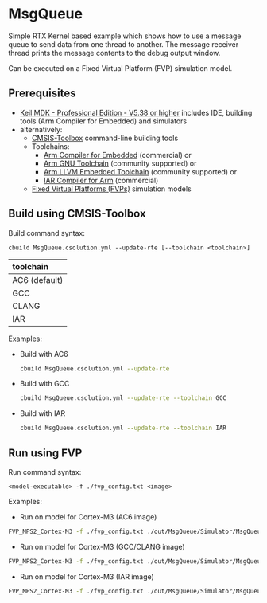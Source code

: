 # MsgQueue

Simple RTX Kernel based example which shows how to use a message queue to send data from one thread to another.
The message receiver thread prints the message contents to the debug output window. 

Can be executed on a Fixed Virtual Platform (FVP) simulation model.

## Prerequisites

- [Keil MDK - Professional Edition - V5.38 or higher](https://developer.arm.com/tools-and-software/embedded/keil-mdk) 
  includes IDE, building tools (Arm Compiler for Embedded) and simulators
- alternatively:
  - [CMSIS-Toolbox](https://github.com/Open-CMSIS-Pack/cmsis-toolbox) command-line building tools
  - Toolchains:
    - [Arm Compiler for Embedded](https://developer.arm.com/Tools%20and%20Software/Arm%20Compiler%20for%20Embedded) (commercial) or
    - [Arm GNU Toolchain](https://developer.arm.com/Tools%20and%20Software/GNU%20Toolchain) (community supported) or
    - [Arm LLVM Embedded Toolchain](https://learn.arm.com/install-guides/llvm-embedded/) (community supported) or
    - [IAR Compiler for Arm](https://www.iar.com/ewarm) (commercial)
  - [Fixed Virtual Platforms (FVPs)](https://developer.arm.com/Tools%20and%20Software/Fixed%20Virtual%20Platforms) simulation models

## Build using CMSIS-Toolbox

Build command syntax:

`cbuild MsgQueue.csolution.yml --update-rte [--toolchain <toolchain>]`

| toolchain     |
|:--------------|
| AC6 (default) |
| GCC           |
| CLANG         |
| IAR           |

Examples:

- Build with AC6
  ```sh
  cbuild MsgQueue.csolution.yml --update-rte
  ```
- Build with GCC
  ```sh
  cbuild MsgQueue.csolution.yml --update-rte --toolchain GCC
  ```
- Build with IAR
  ```sh
  cbuild MsgQueue.csolution.yml --update-rte --toolchain IAR
  ```

## Run using FVP

Run command syntax:

`<model-executable> -f ./fvp_config.txt <image>`

Examples:

- Run on model for Cortex-M3 (AC6 image)
```sh
FVP_MPS2_Cortex-M3 -f ./fvp_config.txt ./out/MsgQueue/Simulator/MsgQueue.axf
```

- Run on model for Cortex-M3 (GCC/CLANG image)
```sh
FVP_MPS2_Cortex-M3 -f ./fvp_config.txt ./out/MsgQueue/Simulator/MsgQueue.elf
```

- Run on model for Cortex-M3 (IAR image)
```sh
FVP_MPS2_Cortex-M3 -f ./fvp_config.txt ./out/MsgQueue/Simulator/MsgQueue.out
```

